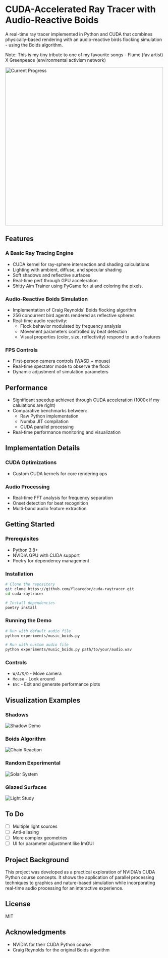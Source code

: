 # CUDA-Accelerated Ray Tracer with Audio-Reactive Boids

A real-time ray tracer implemented in Python and CUDA that combines physically-based rendering with an audio-reactive birds flocking simulation - using the Boids algorithm.

Note: This is my tiny tribute to one of my favourite songs - Flume (fav artist) X Greenpeace (environmental activism network)

<img src="media/solar.png" alt="Current Progress" width="500"/>

## Features

### A Basic Ray Tracing Engine
- CUDA kernel for ray-sphere intersection and shading calculations
- Lighting with ambient, diffuse, and specular shading
- Soft shadows and reflective surfaces
- Real-time perf through GPU acceleration
- Shitty Aim Trainer using PyGame for ui and coloring the pixels.

### Audio-Reactive Boids Simulation
- Implementation of Craig Reynolds' Boids flocking algorithm
- 256 concurrent bird agents rendered as reflective spheres
- Real-time audio reactivity:
  - Flock behavior modulated by frequency analysis
  - Movement parameters controlled by beat detection
  - Visual properties (color, size, reflectivity) respond to audio features

### FPS Controls
- First-person camera controls (WASD + mouse)
- Real-time spectator mode to observe the flock
- Dynamic adjustment of simulation parameters

## Performance
- Significant speedup achieved through CUDA acceleration (1000x if my calulations are right)
- Comparative benchmarks between:
  - Raw Python implementation
  - Numba JIT compilation
  - CUDA parallel processing
- Real-time performance monitoring and visualization

## Implementation Details

### CUDA Optimizations
- Custom CUDA kernels for core rendering ops

### Audio Processing
- Real-time FFT analysis for frequency separation
- Onset detection for beat recognition
- Multi-band audio feature extraction

## Getting Started

### Prerequisites
- Python 3.8+
- NVIDIA GPU with CUDA support
- Poetry for dependency management

### Installation
```bash
# Clone the repository
git clone https://github.com/floaredor/cuda-raytracer.git
cd cuda-raytracer

# Install dependencies
poetry install
```

### Running the Demo
```bash
# Run with default audio file
python experiments/music_boids.py

# Run with custom audio file
python experiments/music_boids.py path/to/your/audio.wav
```

### Controls
- `W/A/S/D` - Move camera
- `Mouse` - Look around
- `ESC` - Exit and generate performance plots

## Visualization Examples

### Shadows
![Shadow Demo](media/shadows.png)

### Boids Algorithm
![Chain Reaction](media/chain-reaction.png)

### Random Experimental
![Solar System](media/solar.png)

### Glazed Surfaces
![Light Study](media/white.png)

## To Do
- [ ] Multiple light sources
- [ ] Anti-aliasing
- [ ] More complex geometries
- [ ] UI for parameter adjustment like ImGUI

## Project Background
This project was developed as a practical exploration of NVIDIA's CUDA Python course concepts. It shows the application of parallel processing techniques to graphics and nature-based simulation while incorporating real-time audio processing for an interactive experience.

## License
MIT

## Acknowledgments
- NVIDIA for their CUDA Python course
- Craig Reynolds for the original Boids algorithm